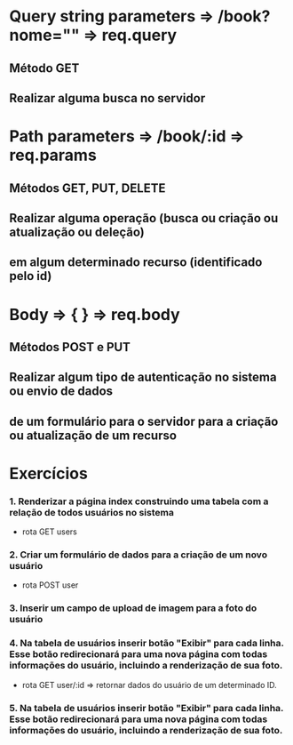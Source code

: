 # Query string parameters => /book?nome="" => req.query

## Método GET

## Realizar alguma busca no servidor

# Path parameters => /book/:id => req.params

## Métodos GET, PUT, DELETE

## Realizar alguma operação (busca ou criação ou atualização ou deleção)

## em algum determinado recurso (identificado pelo id)

# Body => { } => req.body

## Métodos POST e PUT

## Realizar algum tipo de autenticação no sistema ou envio de dados

## de um formulário para o servidor para a criação ou atualização de um recurso

# Exercícios

### 1. Renderizar a página index construindo uma tabela com a relação de todos usuários no sistema

- rota GET users

### 2. Criar um formulário de dados para a criação de um novo usuário

- rota POST user

### 3. Inserir um campo de upload de imagem para a foto do usuário

### 4. Na tabela de usuários inserir botão "Exibir" para cada linha. Esse botão redirecionará para uma nova página com todas informações do usuário, incluindo a renderização de sua foto.
- rota GET user/:id => retornar dados do usuário de um determinado ID.

### 5.  Na tabela de usuários inserir botão "Exibir" para cada linha. Esse botão redirecionará para uma nova página com todas informações do usuário, incluindo a renderização de sua foto.
